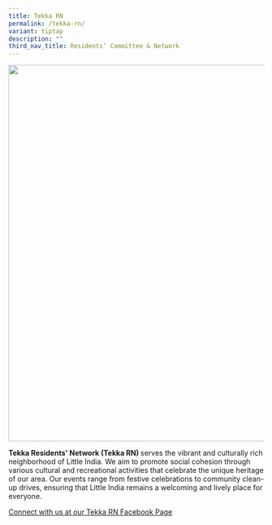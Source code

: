 ```yaml
---
title: Tekka RN
permalink: /tekka-rn/
variant: tiptap
description: ""
third_nav_title: Residents’ Committee & Network
---
```

<div class="isomer-image-wrapper">
<img style="width: 740px; color: rgb(0, 0, 0); font-family: system-ui, -apple-system, &quot;system-ui&quot;, &quot;Segoe UI&quot;, Roboto, Oxygen, Ubuntu, Cantarell, &quot;Open Sans&quot;, &quot;Helvetica Neue&quot;, sans-serif; font-size: medium; font-style: normal; font-variant-ligatures: normal; font-variant-caps: normal; font-weight: 400; letter-spacing: normal; orphans: 2; text-align: start; text-indent: 0px; text-transform: none; widows: 2; word-spacing: 0px; -webkit-text-stroke-width: 0px; white-space: normal; text-decoration-thickness: initial; text-decoration-style: initial; text-decoration-color: initial;" height="auto" width="100%" src="https://moca.sgp1.cdn.digitaloceanspaces.com/Our%20Communities/64f70d548028f26774a84dbe_25%2520%2526%252026%2520July%25202022(17).webp">
</div>
<p><strong>Tekka Residents' Network (Tekka RN) </strong>serves the vibrant
and culturally rich neighborhood of Little India. We aim to promote social
cohesion through various cultural and recreational activities that celebrate
the unique heritage of our area. Our events range from festive celebrations
to community clean-up drives, ensuring that Little India remains a welcoming
and lively place for everyone.</p>
<p><a href="https://www.facebook.com/TekkaRCSG" rel="noopener noreferrer nofollow" target="_blank">Connect with us at our Tekka RN Facebook Page</a>
</p>
<p></p>